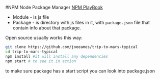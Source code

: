 

#NPM
Node Package Manager
[NPM PlayBook](https://github.com/joeeames/NPMPlaybookCourse)

* Module  - is js file 
* Package - is directory with js files in it, with `package.json` file that contain info about that package.

Open source usually works this way:
```bash
git clone https://github.com/joeeames/trip-to-mars-typical
cd trip-to-mars-typical
npm install #it will install any dependencies
npm start # to see it in action
```
to make sure package has a start script you can look into package.json
```

```
